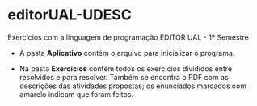 # editorUAL-UDESC
 Exercícios com a linguagem de programação EDITOR UAL - 1º Semestre

* A pasta **Aplicativo** contém o arquivo para inicializar o programa.

* Na pasta **Exercícios** contém todos os exercícios divididos entre resolvidos e para resolver. Também se encontra o PDF com as descrições das atividades propostas; os enunciados marcados com amarelo indicam que foram feitos.

